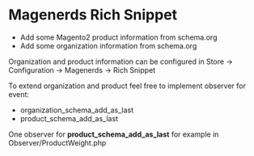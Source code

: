 # Magenerds Rich Snippet

* Add some Magento2 product information from schema.org
* Add some organization information from schema.org

Organization and product information can be configured in Store -> Configuration -> Magenerds -> Rich Snippet

To extend organization and product feel free to implement observer for event:
* organization_schema_add_as_last
* product_schema_add_as_last

One observer for **product_schema_add_as_last** for example in Observer/ProductWeight.php
